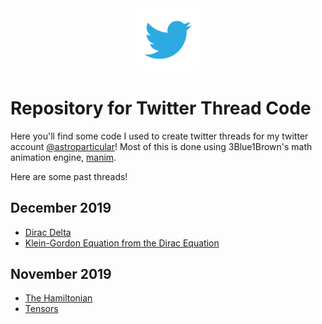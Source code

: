 <div align="center">
<img src="img/twitter.png" width="20%">
</div>

# Repository for Twitter Thread Code 
Here you'll find some code I used to create twitter threads for my twitter account [@astroparticular](https://twitter.com/astroparticular)! Most of this is done using 3Blue1Brown's math animation engine, [manim](https://github.com/3b1b/manim).

Here are some past threads!

## December 2019
- [Dirac Delta](https://twitter.com/astroparticular/status/1203031023417643008)
- [Klein-Gordon Equation from the Dirac Equation](https://twitter.com/astroparticular/status/1200668439091634176)

## November 2019
- [The Hamiltonian](https://twitter.com/astroparticular/status/1198070673819619328)
- [Tensors](https://twitter.com/astroparticular/status/1195470423154053120)
